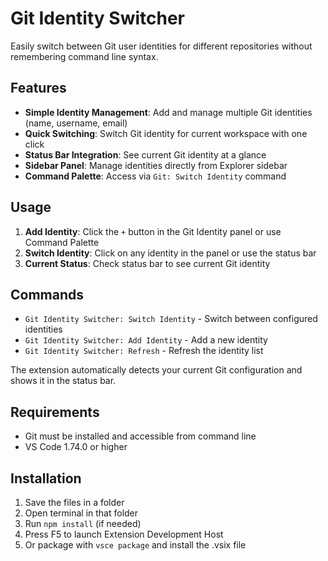 # Git Identity Switcher

Easily switch between Git user identities for different repositories without remembering command line syntax.

## Features

- **Simple Identity Management**: Add and manage multiple Git identities (name, username, email)
- **Quick Switching**: Switch Git identity for current workspace with one click
- **Status Bar Integration**: See current Git identity at a glance
- **Sidebar Panel**: Manage identities directly from Explorer sidebar
- **Command Palette**: Access via `Git: Switch Identity` command

## Usage

1. **Add Identity**: Click the `+` button in the Git Identity panel or use Command Palette
2. **Switch Identity**: Click on any identity in the panel or use the status bar
3. **Current Status**: Check status bar to see current Git identity

## Commands

- `Git Identity Switcher: Switch Identity` - Switch between configured identities
- `Git Identity Switcher: Add Identity` - Add a new identity
- `Git Identity Switcher: Refresh` - Refresh the identity list

The extension automatically detects your current Git configuration and shows it in the status bar.

## Requirements

- Git must be installed and accessible from command line
- VS Code 1.74.0 or higher

## Installation

1. Save the files in a folder
2. Open terminal in that folder
3. Run `npm install` (if needed)
4. Press F5 to launch Extension Development Host
5. Or package with `vsce package` and install the .vsix file